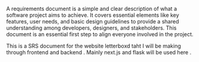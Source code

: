A requirements document is a simple and clear description of what a software project aims to achieve. It covers essential elements like key features, user needs, and basic design guidelines to provide a shared understanding among developers, designers, and stakeholders. This document is an essential first step to align everyone involved in the project.

This is a SRS document for the website letterboxd taht I will be making through frontend and backend . Mainly next.js and flask will be used here . 
